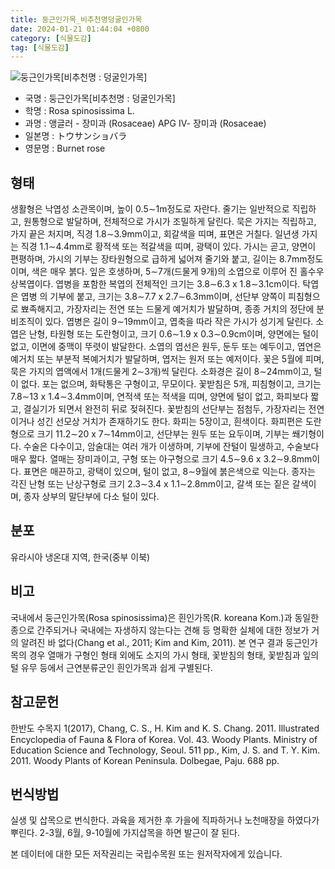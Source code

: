 ```yaml
---
title: 둥근인가목_비추천명덩굴인가목
date: 2024-01-21 01:44:04 +0800
category: [식물도감]
tag: [식물도감]
---
```




![둥근인가목[비추천명 : 덩굴인가목]](/fileUpload/plants/basic/Rosaceae/Rosa/13167/13167_2_th2.JPG)
- 국명 : 둥근인가목[비추천명 : 덩굴인가목]
- 학명 : Rosa spinosissima L.
- 과명 : 앵글러 - 장미과 (Rosaceae) APG Ⅳ- 장미과 (Rosaceae)
- 일본명 : トウサンショバラ
- 영문명 : Burnet rose


## 형태
생활형은 낙엽성 소관목이며, 높이 0.5∼1m정도로 자란다. 줄기는 일반적으로 직립하고, 원통형으로 발달하며, 전체적으로 가시가 조밀하게 달린다. 묵은 가지는 직립하고, 가지 끝은 처지며, 직경 1.8∼3.9mm이고, 회갈색을 띠며, 표면은 거칠다. 일년생 가지는 직경 1.1∼4.4mm로 황적색 또는 적갈색을 띠며, 광택이 있다. 가시는 곧고, 양면이 편평하며, 가시의 기부는 장타원형으로 급하게 넓어져 줄기와 붙고, 길이는 8.7mm정도이며, 색은 매우 붉다. 잎은 호생하며, 5∼7개(드물게 9개)의 소엽으로 이루어 진 홀수우상복엽이다. 엽병을 포함한 복엽의 전체적인 크기는 3.8∼6.3 x 1.8∼3.1cm이다. 탁엽은 엽병 의 기부에 붙고, 크기는 3.8∼7.7 x 2.7∼6.3mm이며, 선단부 양쪽이 피침형으로 뾰족해지고, 가장자리는 전연 또는 드물게 예거치가 발달하며, 종종 거치의 정단에 분비조직이 있다. 엽병은 길이 9∼19mm이고, 엽축을 따라 작은 가시가 성기게 달린다. 소엽은 난형, 타원형 또는 도란형이고, 크기 0.6∼1.9 x 0.3∼0.9cm이며, 양면에는 털이 없고, 이면에 중맥이 뚜렷이 발달한다. 소엽의 엽선은 원두, 둔두 또는 예두이고, 엽연은 예거치 또는 부분적 복예거치가 발달하며, 엽저는 원저 또는 예저이다. 꽃은 5월에 피며, 묵은 가지의 엽액에서 1개(드물게 2∼3개)씩 달린다. 소화경은 길이 8∼24mm이고, 털이 없다. 포는 없으며, 화탁통은 구형이고, 무모이다. 꽃받침은 5개, 피침형이고, 크기는 7.8∼13 x 1.4∼3.4mm이며, 연적색 또는 적색을 띠며, 양면에 털이 없고, 화피보다 짧고, 결실기가 되면서 완전히 뒤로 젖혀진다. 꽃받침의 선단부는 점첨두, 가장자리는 전연이거나 성긴 선모상 거치가 존재하기도 한다. 화피는 5장이고, 흰색이다. 화피편은 도란형으로 크기 11.2∼20 x 7∼14mm이고, 선단부는 원두 또는 요두이며, 기부는 쐐기형이다. 수술은 다수이고, 암술대는 여러 개가 이생하며, 기부에 잔털이 밀생하고, 수술보다 매우 짧다. 열매는 장미과이고, 구형 또는 아구형으로 크기 4.5∼9.6 x 3.2∼9.8mm이다. 표면은 매끈하고, 광택이 있으며, 털이 없고, 8∼9월에 붉은색으로 익는다. 종자는 각진 난형 또는 난상구형로 크기 2.3∼3.4 x 1.1∼2.8mm이고, 갈색 또는 짙은 갈색이며, 종자 상부의 말단부에 다소 털이 있다.
## 분포
유라시아 냉온대 지역, 한국(중부 이북)
## 비고
국내에서 둥근인가목(Rosa spinosissima)은 흰인가목(R. koreana Kom.)과 동일한 종으로 간주되거나 국내에는 자생하지 않는다는 견해 등 명확한 실체에 대한 정보가 거의 알려진 바 없다(Chang et al., 2011; Kim and Kim, 2011). 본 연구 결과 둥근인가목의 경우 열매가 구형인 형태 외에도 소지의 가시 형태, 꽃받침의 형태, 꽃받침과 잎의 털 유무 등에서 근연분류군인 흰인가목과 쉽게 구별된다.
## 참고문헌
한반도 수목지 1(2017), Chang, C. S., H. Kim and K. S. Chang. 2011. Illustrated Encyclopedia of Fauna & Flora of Korea. Vol. 43. Woody Plants. Ministry of Education Science and Technology, Seoul. 511 pp., Kim, J. S. and T. Y. Kim. 2011. Woody Plants of Korean Peninsula. Dolbegae, Paju. 688 pp.
## 번식방법
실생 및 삽목으로 번식한다. 과육을 제거한 후 가을에 직파하거나 노천매장을 하였다가 뿌린다. 2-3월, 6월, 9-10월에 가지삽목을 하면 발근이 잘 된다.






본 데이터에 대한 모든 저작권리는 국립수목원 또는 원저작자에게 있습니다.
